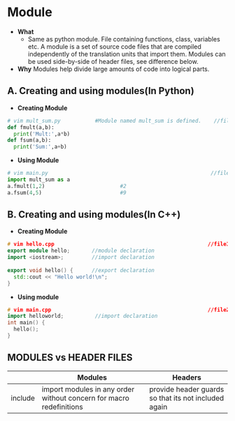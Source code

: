 # Module
- **What** 
  - Same as python module. File containing functions, class, variables etc. A module is a set of source code files that are compiled independently of the translation units that import them. Modules can be used side-by-side of header files, see difference below.
- **Why** Modules help divide large amounts of code into logical parts.

## A. Creating and using modules(In Python)
- **Creating Module**
```python
# vim mult_sum.py           #Module named mult_sum is defined.    //file1
def fmult(a,b):
  print('Mult:',a*b)
def fsum(a,b):
  print('Sum:',a+b)    
```

- **Using Module**
```py
# vim main.py                                                    //file2
import mult_sum as a
a.fmult(1,2)                        #2
a.fsum(4,5)                         #9
```

## B. Creating and using modules(In C++)
- **Creating Module**
```c++
# vim hello.cpp                                                 //file1
export module hello;       //module declaration
import <iostream>;         //import declaration
 
export void hello() {      //export declaration
  std::cout << "Hello world!\n";
}
```
- **Using module**
```c++
# vim main.cpp                                                  //file2
import helloworld;          //import declaration
int main() {
  hello();
}
```

## MODULES vs HEADER FILES
| | Modules | Headers |
| --- | --- | --- |
| include | import modules in any order without concern for macro redefinitions | provide header guards so that its not included again |
